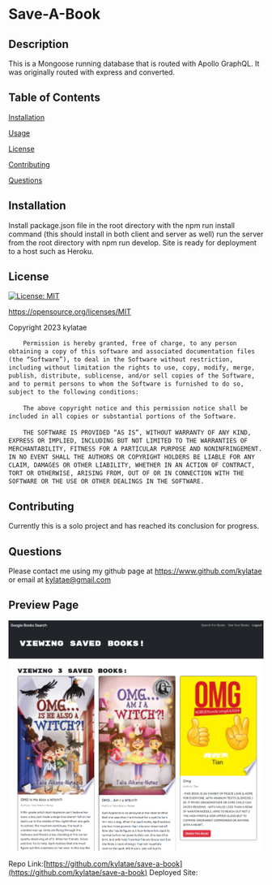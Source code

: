 # Save-A-Book
  ## Description
  This is a Mongoose running database that is routed with Apollo GraphQL. It was originally routed with express and converted.
  
  ## Table of Contents

  [Installation](#installation)
  
  [Usage](#usage)
  
  [License](#license)
  
  [Contributing](#contributing)
  
  [Questions](#questions)

  ## Installation
  Install package.json file in the root directory with the npm run install command (this should install in both client and server as well) run the server from the root directory with npm run develop. Site is ready for deployment to a host such as Heroku.

  ## License
  [![License: MIT](https://img.shields.io/badge/License-MIT-yellow.svg)](https://opensource.org/licenses/MIT)

  https://opensource.org/licenses/MIT

  Copyright 2023 kylatae

     
        Permission is hereby granted, free of charge, to any person obtaining a copy of this software and associated documentation files (the “Software”), to deal in the Software without restriction, including without limitation the rights to use, copy, modify, merge, publish, distribute, sublicense, and/or sell copies of the Software, and to permit persons to whom the Software is furnished to do so, subject to the following conditions:
        
        The above copyright notice and this permission notice shall be included in all copies or substantial portions of the Software.

        THE SOFTWARE IS PROVIDED “AS IS”, WITHOUT WARRANTY OF ANY KIND, EXPRESS OR IMPLIED, INCLUDING BUT NOT LIMITED TO THE WARRANTIES OF MERCHANTABILITY, FITNESS FOR A PARTICULAR PURPOSE AND NONINFRINGEMENT. IN NO EVENT SHALL THE AUTHORS OR COPYRIGHT HOLDERS BE LIABLE FOR ANY CLAIM, DAMAGES OR OTHER LIABILITY, WHETHER IN AN ACTION OF CONTRACT, TORT OR OTHERWISE, ARISING FROM, OUT OF OR IN CONNECTION WITH THE SOFTWARE OR THE USE OR OTHER DEALINGS IN THE SOFTWARE.

  ## Contributing
  Currently this is a solo project and has reached its conclusion for progress.

  ## Questions
  Please contact me using my github page at https://www.github.com/kylatae or email at kylatae@gmail.com

  ## Preview Page
![site review](./assets/readme.png)

Repo Link:[https://github.com/kylatae/save-a-book](https://github.com/kylatae/save-a-book)
Deployed Site: []()
